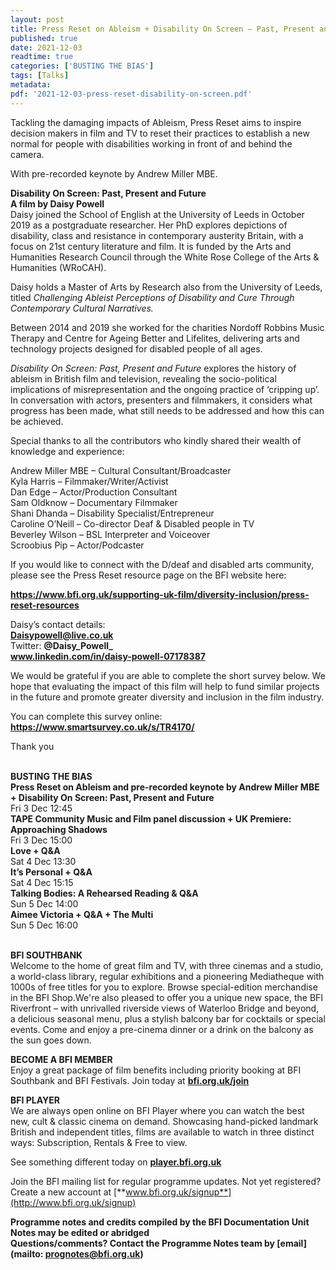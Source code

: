 ```yaml
---
layout: post
title: Press Reset on Ableism + Disability On Screen – Past, Present and Future
published: true
date: 2021-12-03
readtime: true
categories: ['BUSTING THE BIAS']
tags: [Talks]
metadata: 
pdf: '2021-12-03-press-reset-disability-on-screen.pdf'
---
```


Tackling the damaging impacts of Ableism, Press Reset aims to inspire decision makers in film and TV to reset their practices to establish a new normal for people with disabilities working in front of and behind the camera.

With pre-recorded keynote by Andrew Miller MBE.  

**Disability On Screen: Past, Present and Future<br>A film by Daisy Powell**  
Daisy joined the School of English at the University of Leeds in October 2019 as a postgraduate researcher. Her PhD explores depictions of disability, class and resistance in contemporary austerity Britain, with a focus on 21st century literature and film. It is funded by the Arts and Humanities Research Council through the White Rose College of the Arts & Humanities (WRoCAH).

Daisy holds a Master of Arts by Research also from the University of Leeds, titled _Challenging Ableist Perceptions of Disability and Cure Through Contemporary Cultural Narratives._

Between 2014 and 2019 she worked for the charities Nordoff Robbins Music Therapy and Centre for Ageing Better and Lifelites, delivering arts and technology projects designed for disabled people of all ages.

_Disability On Screen: Past, Present and Future_  explores the history of ableism in British film and television, revealing the socio-political implications of misrepresentation and the ongoing practice of ‘cripping up’. In conversation with actors, presenters and filmmakers, it considers what progress has been made, what still needs to be addressed and how this can be achieved.

Special thanks to all the contributors who kindly shared their wealth of knowledge and experience:

Andrew Miller MBE – Cultural Consultant/Broadcaster  
Kyla Harris – Filmmaker/Writer/Activist  
Dan Edge – Actor/Production Consultant  
Sam Oldknow – Documentary Filmmaker  
Shani Dhanda – Disability Specialist/Entrepreneur  
Caroline O’Neill – Co-director Deaf & Disabled people in TV  
Beverley Wilson – BSL Interpreter and Voiceover  
Scroobius Pip – Actor/Podcaster

If you would like to connect with the D/deaf and disabled arts community, please see the Press Reset resource page on the BFI website here:

**https://www.bfi.org.uk/supporting-uk-film/diversity-inclusion/press-reset-resources**

Daisy’s contact details:  
**Daisypowell@live.co.uk**  
Twitter: **@Daisy_Powell_**  
**www.linkedin.com/in/daisy-powell-07178387**

We would be grateful if you are able to complete the short survey below. We hope that evaluating the impact of this film will help to fund similar projects in the future and promote greater diversity and inclusion in the film industry.

You can complete this survey online: **https://www.smartsurvey.co.uk/s/TR4170/**

Thank you
<br><br>

**BUSTING THE BIAS**<br>
**Press Reset on Ableism  and pre-recorded keynote by Andrew Miller MBE + Disability On Screen: Past, Present and Future**<br>
Fri 3 Dec 12:45<br>
**TAPE Community Music and Film panel discussion  + UK Premiere: Approaching Shadows**<br>
Fri 3 Dec 15:00<br>
**Love + Q&A**<br>
Sat 4 Dec 13:30<br>
**It’s Personal + Q&A**<br>
Sat 4 Dec 15:15<br>
**Talking Bodies:  A Rehearsed Reading  & Q&A**<br>
Sun 5 Dec 14:00<br>
**Aimee Victoria + Q&A  + The Multi**<br>
Sun 5 Dec 16:00<br>
<br>

**BFI SOUTHBANK**  
Welcome to the home of great film and TV, with three cinemas and a studio, a world-class library, regular exhibitions and a pioneering Mediatheque with 1000s of free titles for you to explore. Browse special-edition merchandise in the BFI Shop.We&#39;re also pleased to offer you a unique new space, the BFI Riverfront – with unrivalled riverside views of Waterloo Bridge and beyond, a delicious seasonal menu, plus a stylish balcony bar for cocktails or special events. Come and enjoy a pre-cinema dinner or a drink on the balcony as the sun goes down.  

**BECOME A BFI MEMBER**  
Enjoy a great package of film benefits including priority booking at BFI Southbank and BFI Festivals. Join today at [**bfi.org.uk/join**](http://www.bfi.org.uk/join)  

**BFI PLAYER**  
 We are always open online on BFI Player where you can watch the best new, cult &amp; classic cinema on demand. Showcasing hand-picked landmark British and independent titles, films are available to watch in three distinct ways: Subscription, Rentals &amp; Free to view.  

See something different today on [**player.bfi.org.uk**](https://player.bfi.org.uk)  

Join the BFI mailing list for regular programme updates. Not yet registered? Create a new account at [**www.bfi.org.uk/signup**](http://www.bfi.org.uk/signup)

**Programme notes and credits compiled by the BFI Documentation Unit  
Notes may be edited or abridged  
Questions/comments? Contact the Programme Notes team by [email](mailto: prognotes@bfi.org.uk)**

<!--stackedit_data:
eyJoaXN0b3J5IjpbMTEyMjI0MjU2NV19
-->
